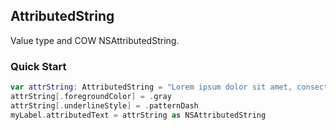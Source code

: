 ## AttributedString

Value type and COW NSAttributedString.

### Quick Start

```swift
var attrString: AttributedString = "Lorem ipsum dolor sit amet, consectetur adipiscing elit."
attrString[.foregroundColor] = .gray
attrString[.underlineStyle] = .patternDash
myLabel.attributedText = attrString as NSAttributedString
```
